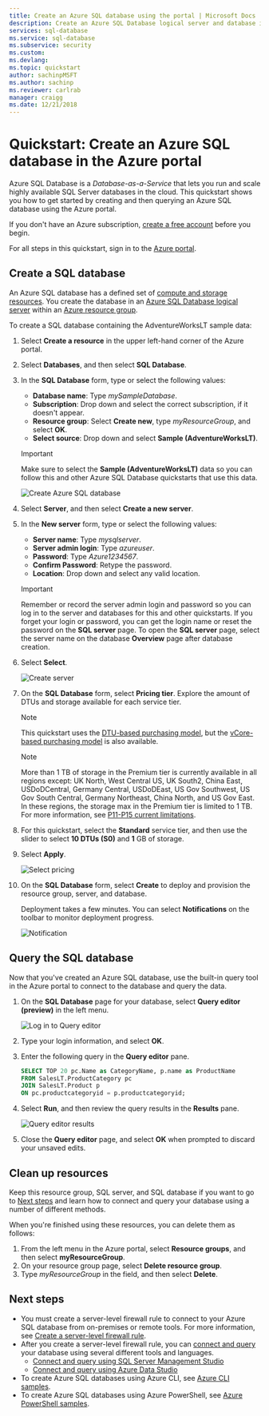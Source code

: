 ```yaml
---
title: Create an Azure SQL database using the portal | Microsoft Docs
description: Create an Azure SQL Database logical server and database in the Azure portal, and query it.
services: sql-database
ms.service: sql-database
ms.subservice: security
ms.custom: 
ms.devlang: 
ms.topic: quickstart
author: sachinpMSFT
ms.author: sachinp
ms.reviewer: carlrab
manager: craigg
ms.date: 12/21/2018
---
```

# Quickstart: Create an Azure SQL database in the Azure portal

Azure SQL Database is a *Database-as-a-Service* that lets you run and scale highly available SQL Server databases in the cloud. This quickstart shows you how to get started by creating and then querying an Azure SQL database using the Azure portal. 

If you don't have an Azure subscription, [create a free account](https://azure.microsoft.com/free/) before you begin.

For all steps in this quickstart, sign in to the [Azure portal](https://portal.azure.com/).

## Create a SQL database

An Azure SQL database has a defined set of [compute and storage resources](sql-database-service-tiers-dtu.md). You create the database in an [Azure SQL Database logical server](sql-database-features.md) within an [Azure resource group](../azure-resource-manager/resource-group-overview.md).

To create a SQL database containing the AdventureWorksLT sample data:

1. Select **Create a resource** in the upper left-hand corner of the Azure portal.
   
1. Select **Databases**, and then select **SQL Database**.
   
1. In the **SQL Database** form, type or select the following values: 
   
   - **Database name**: Type *mySampleDatabase*.
   - **Subscription**: Drop down and select the correct subscription, if it doesn't appear.  
   - **Resource group**: Select **Create new**, type *myResourceGroup*, and select **OK**. 
   - **Select source**: Drop down and select **Sample (AdventureWorksLT)**. 
   
   >[!IMPORTANT]
   >Make sure to select the **Sample (AdventureWorksLT)** data so you can follow this and other Azure SQL Database quickstarts that use this data. 
   
   ![Create Azure SQL database](./media/sql-database-get-started-portal/create-database-1.png)
   
1. Select **Server**, and then select **Create a new server**. 
   
1. In the **New server** form, type or select the following values: 
   
   - **Server name**: Type *mysqlserver*.
   - **Server admin login**: Type *azureuser*. 
   - **Password**: Type *Azure1234567*. 
   - **Confirm Password**: Retype the password.
   - **Location**: Drop down and select any valid location.  
   
   >[!IMPORTANT]
   >Remember or record the server admin login and password so you can log in to the server and databases for this and other quickstarts. If you forget your login or password, you can get the login name or reset the password on the **SQL server** page. To open the **SQL server** page, select the server name on the database **Overview** page after database creation.
   
1. Select **Select**.
   
   ![Create server](./media/sql-database-get-started-portal/create-database-server.png)
   
1. On the **SQL Database** form, select **Pricing tier**. Explore the amount of DTUs and storage available for each service tier.
   
   >[!NOTE]
   >This quickstart uses the [DTU-based purchasing model](sql-database-service-tiers-dtu.md), but the [vCore-based purchasing model](sql-database-service-tiers-vcore.md) is also available.
   
   >[!NOTE]
   >More than 1 TB of storage in the Premium tier is currently available in all regions except: UK North, West Central US, UK South2, China East, USDoDCentral, Germany Central, USDoDEast, US Gov Southwest, US Gov South Central, Germany Northeast, China North, and US Gov East. In these regions, the storage max in the Premium tier is limited to 1 TB. For more information, see [P11-P15 current limitations](sql-database-dtu-resource-limits-single-databases.md#single-database-limitations-of-p11-and-p15-when-the-maximum-size-greater-than-1-tb).  
   
1. For this quickstart, select the **Standard** service tier, and then use the slider to select **10 DTUs (S0)** and **1** GB of storage.
   
1. Select **Apply**.  
   
   ![Select pricing](./media/sql-database-get-started-portal/create-database-s1.png)
   
1. On the **SQL Database** form, select **Create** to deploy and provision the resource group, server, and database. 
   
   Deployment takes a few minutes. You can select **Notifications** on the toolbar to monitor deployment progress.

   ![Notification](./media/sql-database-get-started-portal/notification.png)

## Query the SQL database

Now that you've created an Azure SQL database, use the built-in query tool in the Azure portal to connect to the database and query the data.

1. On the **SQL Database** page for your database, select **Query editor (preview)** in the left menu. 
   
   ![Log in to Query editor](./media/sql-database-get-started-portal/query-editor-login.png)
   
1. Type your login information, and select **OK**.
   
1. Enter the following query in the **Query editor** pane.
   
   ```sql
   SELECT TOP 20 pc.Name as CategoryName, p.name as ProductName
   FROM SalesLT.ProductCategory pc
   JOIN SalesLT.Product p
   ON pc.productcategoryid = p.productcategoryid;
   ```
   
1. Select **Run**, and then review the query results in the **Results** pane.

   ![Query editor results](./media/sql-database-get-started-portal/query-editor-results.png)
   
1. Close the **Query editor** page, and select **OK** when prompted to discard your unsaved edits.

## Clean up resources

Keep this resource group, SQL server, and SQL database if you want to go to [Next steps](#next-steps) and learn how to connect and query your database using a number of different methods. 

When you're finished using these resources, you can delete them as follows:

1. From the left menu in the Azure portal, select **Resource groups**, and then select **myResourceGroup**.
1. On your resource group page, select **Delete resource group**. 
1. Type *myResourceGroup* in the field, and then select **Delete**.

## Next steps

- You must create a server-level firewall rule to connect to your Azure SQL database from on-premises or remote tools. For more information, see [Create a server-level firewall rule](sql-database-get-started-portal-firewall.md).
- After you create a server-level firewall rule, you can [connect and query](sql-database-connect-query.md) your database using several different tools and languages. 
  - [Connect and query using SQL Server Management Studio](sql-database-connect-query-ssms.md)
  - [Connect and query using Azure Data Studio](https://docs.microsoft.com/sql/azure-data-studio/quickstart-sql-database?toc=/azure/sql-database/toc.json)
- To create Azure SQL databases using Azure CLI, see [Azure CLI samples](sql-database-cli-samples.md).
- To create Azure SQL databases using Azure PowerShell, see [Azure PowerShell samples](sql-database-powershell-samples.md).
